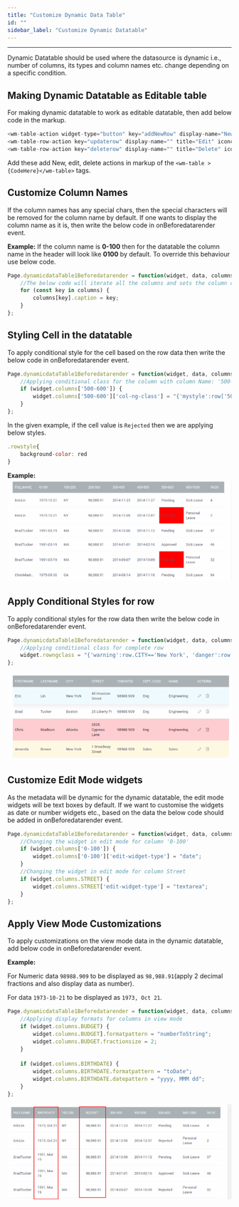 ```yaml
---
title: "Customize Dynamic Data Table"
id: ""
sidebar_label: "Customize Dynamic Datatable" 
---
```

---

Dynamic Datatable should be used where the datasource is dynamic i.e., number of columns, its types and column names etc. change depending on a specific condition.

## Making Dynamic Datatable as Editable table

For making dynamic datatable to work as editable datatable, then add below code in the markup.

```js
<wm-table-action widget-type="button" key="addNewRow" display-name="New" iconclass="wi wi-plus" show="true" class="btn-primary" action="addNewRow()" shortcutkey=""></wm-table-action>
<wm-table-row-action key="updaterow" display-name="" title="Edit" iconclass="wi wi-pencil" show="true" class="btn-transparent" action="editRow($event)"></wm-table-row-action>
<wm-table-row-action key="deleterow" display-name="" title="Delete" iconclass="wi wi-trash" show="true" class="btn-transparent" action="deleteRow($event)"></wm-table-row-action>
```

Add these add New, edit, delete actions in markup of the `<wm-table >{CodeHere}</wm-table>` tags.

## Customize Column Names

If the column names has any special chars, then the special characters will be removed for the column name by default. If one wants to display the column name as it is, then write the below code in onBeforedatarender event.

**Example:**
If the column name is **0-100** then for the datatable the column name in the header will look like **0100** by default. To override this behaviour use below code.

```js
Page.dynamicdataTable1Beforedatarender = function(widget, data, columns) {
    //The below code will iterate all the columns and sets the column caption same as key
    for (const key in columns) {
        columns[key].caption = key;
    }
};
```

## Styling Cell in the datatable

To apply conditional style for the cell based on the row data then write the below code in onBeforedatarender event.

```js
Page.dynamicdataTable1Beforedatarender = function(widget, data, columns) {
    //Applying conditional class for the column with column Name: '500-600'
    if (widget.columns['500-600']) {
        widget.columns['500-600']['col-ng-class'] = "{'mystyle':row['500-600']=='Rejected'}";
    }
};
```
In the given example, if the cell value is `Rejected` then we are applying below styles.
```js
.rowstyle{
    background-color: red
}
```
**Example:**
[![](/learn/assets/dynamictable/dynamictablecellstyle.png)](/learn/assets/dynamictable/dynamictablecellstyle.png)

## Apply Conditional Styles for row

To apply conditional styles for the row data then write the below code in onBeforedatarender event.

```js
Page.dynamicdataTable1Beforedatarender = function(widget, data, columns) {
    //Applying conditional class for complete row
    widget.rowngclass = "{'warning':row.CITY=='New York', 'danger':row.CITY=='Atlanta'}";
};
```

[![](/learn/assets/dynamictable/conditionalrow.png)](/learn/assets/dynamictable/conditionalrow.png)

## Customize Edit Mode widgets

As the metadata will be dynamic for the dynamic datatable, the edit mode widgets will be text boxes by default. If we want to customise the widgets as date or number widgets etc., based on the data the below code should be added in onBeforedatarender event.

```js
Page.dynamicdataTable1Beforedatarender = function(widget, data, columns) {
    //Changing the widget in edit mode for column '0-100'
    if (widget.columns['0-100']) {
        widget.columns['0-100']['edit-widget-type'] = "date";
    }
    //Changing the widget in edit mode for column Street
    if (widget.columns.STREET) {
        widget.columns.STREET['edit-widget-type'] = "textarea";
    }
};
```

## Apply View Mode Customizations

To apply customizations on the view mode data in the dynamic datatable, add below code in onBeforedatarender event.

**Example:**

For Numeric data `98988.909` to be displayed as `98,988.91`(apply 2 decimal fractions and also display data as number).

For data `1973-10-21` to be displayed as `1973, Oct 21`.

```js
Page.dynamicdataTable1Beforedatarender = function(widget, data, columns) {
    //Applying display formats for columns in view mode
    if (widget.columns.BUDGET) {
        widget.columns.BUDGET].formatpattern = "numberToString";
        widget.columns.BUDGET.fractionsize = 2;
    }

    if (widget.columns.BIRTHDATE) {
        widget.columns.BIRTHDATE.formatpattern = "toDate";
        widget.columns.BIRTHDATE.datepattern = "yyyy, MMM dd";
    }
};
```

[![](/learn/assets/dynamictable/customiseviewmode.png)](/learn/assets/dynamictable/customiseviewmode.png)